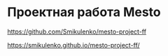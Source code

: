 # Проектная работа Mesto
https://github.com/Smikulenko/mesto-project-ff


https://smikulenko.github.io/mesto-project-ff/

